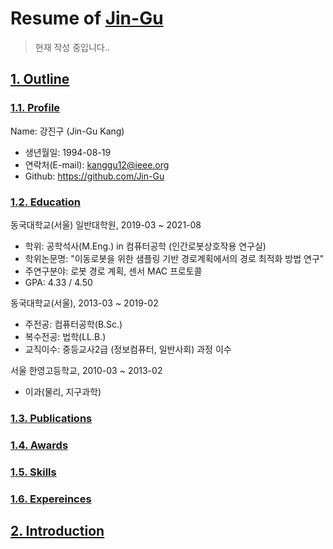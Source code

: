 # Resume of [Jin-Gu](https://github.com/Jin-Gu)
> 현재 작성 중입니다..

## [1. Outline](null)
### [1.1. Profile](null)
Name: 강진구 (Jin-Gu Kang)
  - 생년월일: 1994-08-19
  - 연락처(E-mail): kanggu12@ieee.org
  - Github: https://github.com/Jin-Gu

### [1.2. Education](null)
동국대학교(서울) 일반대학원, 2019-03 ~ 2021-08
  - 학위: 공학석사(M.Eng.) in 컴퓨터공학 (인간로봇상호작용 연구실)
  - 학위논문명: "이동로봇을 위한 샘플링 기반 경로계획에서의 경로 최적화 방법 연구"
  - 주연구분야: 로봇 경로 계획, 센서 MAC 프로토콜
  - GPA: 4.33 / 4.50

동국대학교(서울), 2013-03 ~ 2019-02
  - 주전공: 컴퓨터공학(B.Sc.)
  - 복수전공: 법학(LL.B.)
  - 교직이수: 중등교사2급 (정보컴퓨터, 일반사회) 과정 이수

서울 한영고등학교, 2010-03 ~ 2013-02
  - 이과(물리, 지구과학)

### [1.3. Publications](Null)

### [1.4. Awards](Null)

### [1.5. Skills](Null)

### [1.6. Expereinces](Null)

## [2. Introduction](Null)
